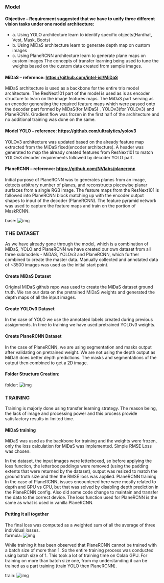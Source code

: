 
### Model
#### Objective – Requirement suggested that we have to unify three different vision tasks under one model architecture:
* a.	Using YOLO architecture learn to identify specific objects(Hardhat, Vest, Mask, Boots)
* b.	Using MiDaS architecture learn to generate depth map on custom images
* c.	Using PlaneRCNN architecture learn to generate plane maps on custom images
The concepts of transfer learning being used to tune the weights based on the custom data created from sample images. 

#### MiDaS – reference: https://github.com/intel-isl/MiDaS
 MiDaS architecture is used as a backbone for the entire trio model architecture. The ResNext101 part of the model is used as is as encoder structure to learn on the image features maps. The MiDaS part serving as an encoder generating the required feature maps which were passed onto the decoder part formed by MiDaS(for MiDaS) , YOLOv3(for YOLOv3) and PlaneRCNN. Gradient flow was frozen in the first half of the architecture and no additional training was done on the same.
#### Model YOLO – reference: https://github.com/ultralytics/yolov3
YOLOv3 architecture was updated based on the already feature map extracted from the MiDaS fixed(encoder architecture). A header was generated to map the already created features from ResNext101 to match YOLOv3 decoder requirements followed by decoder YOLO part. 

#### PlaneRCNN – reference: https://github.com/NVlabs/planercnn
Initial purpose of PlaneRCNN was to generates planes from an image, detects arbitrary number of planes, and reconstructs piecewise planar surfaces from a single RGB image. The feature maps from the ResNext101 is followed into PlaneRCNN block matching up with the encoder output shapes to input of the decoder (PlaneRCNN). The feature pyramid network was used to capture the feature maps and train on the portion of MaskRCNN.

base: ![img](/basic_struct.PNG?raw=true)

### THE DATASET
As we have already gone through the model, which is a combination of MiDaS, YOLO and PlaneRCNN we have created our own dataset from all three submodels - MiDAS, YOLOv3 and PlaneRCNN, which further combined to create the master data. 
Manually collected and annotated data of ~3500 images was used as the initial start point. 

#### Create MiDaS Dataset
Original MiDaS github repo was used to create the MiDaS dataset ground truth. We ran our data on the pretrained MiDaS weights and generated the depth maps of all the input images.
 
#### Create YOLOv3 Dataset
In the case of YOLO we use the annotated labels created during previous assignments. In time to training we have used pretrained YOLOv3 weights.

#### Create PlaneRCNN Dataset
In the case of PlaneRCNN, we are using segmentation and masks output after validating on pretrained weight. We are not using the depth output as MiDaS does better depth predictions. The masks and segmentations of the output then combined to get a 2D image. 

#### Folder Structure Creation: 
folder: ![img]("https://github.com/nitinranjansharma/EVA5B2/blob/main/S15_1/folder_struct.PNG")

### TRAINING
Training is majorly done using transfer learning strategy. The reason being, the lack of image and processing power and this process provide satisfactory results in limited time. 
 
#### MiDaS training
MiDaS was used as the backbone for training and the weights were frozen, only the loss calculation for MiDaS was implemented. Simple RMSE Loss was chosen.
 
In the dataset, the input images were letterboxed, so before applying the loss function, the letterbox paddings were removed (using the padding extents that were returned by the dataset), output was resized to match the ground truth size and then the RMSE loss was applied.
PlaneRCNN training
In the case of PlaneRCNN, issues encountered here were mostly related to depth and GPU vs CPU, but that was solved by disabling depth prediction in the PlaneRCNN config. Also did some code change to maintain and transfer the data to the correct device. The loss function used for PlaneRCNN is the same as what is used in vanilla PlaneRCNN. 
 
#### Putting it all together
The final loss was computed as a weighted sum of all the average of three individual losses.         
formula: ![img]("/formula.PNG")

While training it has been observed that PlaneRCNN cannot be trained with a batch size of more than 1. So the entire training process was conducted using batch size of 1. This took a lot of training time on Colab GPU. For training on more than batch size one, from my understanding it can be trained as a part training (train YOLO then PlaneRCNN). 

train: ![img]("/train.PNG")
